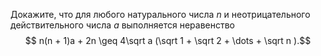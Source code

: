 Докажите, что для любого натурального числа $n$ и неотрицательного действительного числа $a$ выполняется неравенство $$
n(n + 1)a + 2n \geq 4\sqrt a (\sqrt 1  + \sqrt 2  +  \dots   + \sqrt n ).$$